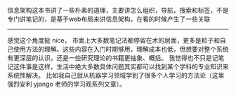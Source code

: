 信息架构这本书讲了一些朴素的道理，主要讲怎么组织，导航，搜索和标签，不是专门讲笔记的，是基于web布局来讲信息架构，在看的时候产生了一些关联

---

感觉这个角度挺 nice， 市面上大多数笔记法都停留在术的层面，更多是粒子和自己使用方法的理解。这些内容在入门时期够用，理解成本也低，但想要对整个系统有更深层的认识，还是一些研究理论的书籍更抽象、概括。
我觉得也不只是记笔记这件事是这样，生活中绝大多数具体问题其实都可以找到某个学科的专业知识来系统性解决。
比如我自己就从机器学习领域学到了很多个人学习的方法论（这里强烈安利 yjango 老师的学习观系列文章）。
